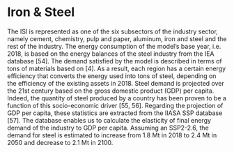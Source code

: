 # Iron & Steel

The ISI is represented as one of the six subsectors of the industry sector, namely cement, chemistry, pulp and paper, aluminum, iron and steel and the rest of the industry. The energy consumption of the model’s base year, i.e. 2018, is based on the energy balances of the steel industry from the
IEA database [54]. The demand satisfied by the model is described in terms of tons of materials based on [4]. As a result, each region has a certain energy efficiency that converts the energy used into tons of steel, depending on the efficiency of the existing assets in 2018. Steel demand is projected over
the 21st century based on the gross domestic product (GDP) per capita. Indeed, the quantity of steel produced by a country has been proven to be a function of this socio-economic driver [55, 56]. Regarding the projection of GDP per capita, these statistics are extracted from the IIASA SSP database [57]. The database enables us to calculate the elasticity of final energy
demand of the industry to GDP per capita. Assuming an SSP2-2.6, the demand for steel is estimated to increase from 1.8 Mt in 2018 to 2.4 Mt in 2050 and decrease to 2.1 Mt in 2100.

